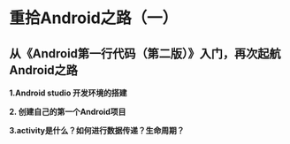 # 重拾Android之路（一）
## 从《Android第一行代码（第二版）》入门，再次起航Android之路

**1.Android studio 开发环境的搭建**

**2. 创建自己的第一个Android项目**

**3.activity是什么？如何进行数据传递？生命周期？**